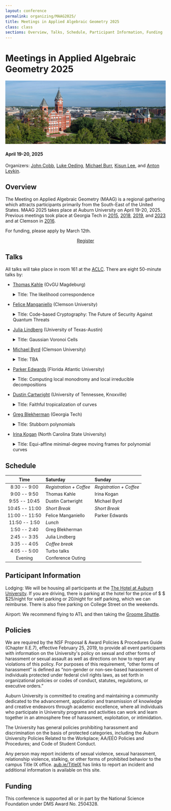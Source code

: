 ```yaml
---
layout: conference
permalink: organizing/MAAG2025/
title: Meetings in Applied Algebraic Geometry 2025
class: class
sections: Overview, Talks, Schedule, Participant Information, Funding
---
```


# Meetings in Applied Algebraic Geometry 2025
![Auburn](/images/projects/auburn.jpg "An image of Auburn, AL from the Auburn Photographic Services.") 
#### April 19-20, 2025
Organizers: [John Cobb](https://johndcobb.github.io), [Luke Oeding](http://webhome.auburn.edu/~lao0004/), [Michael Burr](https://cecas.clemson.edu/~burr2/), [Kisun Lee](https://klee669.github.io), and [Anton Leykin](https://antonleykin.math.gatech.edu).

## Overview
The Meeting on Applied Algebraic Geometry (MAAG) is a regional gathering which attracts participants primarily from the South-East of the United States. MAAG 2025 takes place at Auburn University on April 19-20, 2025. Previous meetings took place at Georgia Tech in [2015](https://sites.google.com/site/magaspring15/), [2018](https://sites.google.com/view/maag-2018/home), [2019](https://sites.google.com/view/maag2019/home), and [2023](https://sites.google.com/view/maag-2023/home) and at Clemson in [2016](https://www.math.clemson.edu/aca/maga16/). 

For funding, please apply by March 12th.
<div class="button-container" style="text-align: center">
    <a href="https://docs.google.com/forms/d/e/1FAIpQLSeat87c8R6wHVlk1l-lbarB4WEXdgfoqDOjkdlbY2koShCqFQ/viewform?usp=sharing" class="button" style="margin:5px">
    Register
    </a>
</div>

## Talks
All talks will take place in room 161 at the [ACLC](https://www.auburn.edu/academic/provost/active-learning/academic-classroom.php). There are eight 50-minute talks by:
- [Thomas Kahle](https://thomas-kahle.de) (OvGU Magdeburg)
    <details>
        <summary> Title: The likelihood correspondence </summary>
        Abstract: We study SNC arrangements of hypersurfaces and the critical locus of Laurent monomials in the equations of the smooth hypersurfaces.  This locus is an irreducible variety in the product of two projective spaces, known in algebraic statistics as the likelihood correspondence and in particle physics as the scattering correspondence.  We establish an explicit determinantal representation for the bihomogeneous prime ideal of this variety. SNC arrangements are characterized by the non-vanishing of the Euler discriminant. This is joint work with Hal Schenck, Bernd Sturmfels, and Maximilian Wiesmann.
    </details>

- [Felice Manganiello](http://www.math.clemson.edu/~manganm/?section=1) (Clemson University)
    <details>
        <summary> Title: Code-based Cryptography: The Future of Security Against Quantum Threats </summary>
        Abstract: In today's digital age, where our personal data and information are predominantly stored online, security has become a crucial concern. The cryptographic standards currently in use are vulnerable to attacks from quantum computers, which may pose a significant threat in the coming years. Post-quantum cryptography is an area of research focusing on developing cryptosystems that can withstand quantum attacks while working on classical computers. Code-based cryptosystems have proven to be the most resilient over time among the various post-quantum cryptosystems. In this seminar, as a coding theorist, I will present the fundamentals of code-based cryptography, discuss how to build secure mechanisms like authenticated key exchanges, and provide guidelines to prevent weak instances that may create vulnerabilities. This presentation aims to enhance awareness of the importance of security and demonstrate the potential of code-based cryptography in safeguarding our online information against the quantum threat.
    </details>

- [Julia Lindberg](https://sites.google.com/view/julialindberg/home) (University of Texas-Austin)
    <details>
        <summary> Title: Gaussian Voronoi Cells </summary>
        Abstract: Gaussian discriminant analysis is a supervised learning algorithm for classification. Fundamental to understanding the performance of this algorithm is to understand the set of points closest to a given Gaussian, where "closest" is defined in terms of the maximum likelihood function. This set of points is the Gaussian Voronoi cell of the Gaussian. In this talk, I will outline new results regarding the geometry and combinatorics of Gaussian Voronoi cells and I will discuss implications for the expectation maximization (EM) algorithm, a popular method of density estimation for Gaussian mixture models. This is joint work with Joe Kileel.
    </details>

- [Michael Byrd](https://michael-byrd.github.io) (Clemson University)
    <details>
        <summary> Title: TBA </summary>
        Abstract: TBA
    </details>

- [Parker Edwards](https://parkeredw.com) (Florida Atlantic University)
    <details>
        <summary> Title: Computing local monodromy and local irreducible decompositions </summary>
        Abstract: The standard approach to numerical algebraic geometry is global in the sense that one computes irreducible components, samples, etc. for a whole algebraic set. The theories of algebraic and analytic geometry are replete with interesting examples of local behavior, however. For instance: Given a singular point on a complex algebraic set, what is the minimum number of connected components in a stratification at the point?
        I will discuss work with Jon Hauenstein developing theory and an algorithm for answering some of these types of questions. The strategy writ large is to begin with a generic finite linear projection, localize a generic fiber, localize the projection's singular locus, and partition the localized fiber by tracking monodromy loops. We prove that this procedure is exhausitve in the sense that we compute a generating set of loops for the appropriate fundamental group which acts on the fiber. I will also present several examples computed with an open source implementation of the algorithm.
    </details>

- [Dustin Cartwright](https://web.math.utk.edu/~cartwright/) (University of Tennessee, Knoxville)
    <details>
        <summary> Title: Faithful tropicalization of curves  </summary>
        Abstract: Tropicalization of an algebraic curve has both an abstract version (as a dual graph) and an embedded version (as a polyhedral complex). A bridge that links the two is provided by faithful tropicalization, which depends on a suitable embedding. I will discuss work in progress on effective methods for finding embeddings for faithful tropicalizations. As a consequence, this gives computational methods for computing dual graphs.
    </details>

- [Greg Blekherman](https://sites.google.com/site/grrigg/) (Georgia Tech)
    <details>
        <summary> Title: Stubborn polynomials </summary>
        Abstract: A real polynomial $F$ nonnegative on a variety $X$ is stubborn if no odd power of $F$ is a sum of squares. Stubborn polynomials on smooth curves admit an elegant characterization, which can be leveraged to understand stubbornness on higher dimensional varieties. The case of the projective plane is already quite interesting and complicated, and I will present some results on stubborn sextics.
    </details>

- [Irina Kogan](https://iakogan.math.ncsu.edu) (North Carolina State University)
    <details>
        <summary> Title: Equi-affine minimal-degree moving frames for polynomial curves </summary>
        Abstract: Classical equivariant moving frames play an important role in differential geometry and invariant theory. However, these frames associated with a polynomial curve are, in general, neither polynomial nor even rational. We develop a theory and an algorithm for constructing minimal-degree polynomial moving frames for polynomial curves in an affine space. The algorithm is equivariant under volume-preserving affine transformations of the ambient space and the parameter shifts. We show that any matrix-completion algorithm can be turned into an equivariant moving frame algorithm via an equivariantization procedure that we develop. We prove that if a matrix-completion algorithm is of minimal degree, so is the resulting equivariant moving frame algorithm. We propose a novel minimal-degree matrix-completion algorithm, complementing the existing body of literature on this topic. This is a joint work with Hoon Hong, North Carolina State University.
    </details>

## Schedule

| Time             | Saturday                | Sunday                  |
| :--------------: | :---------------------- | :---------------------- |
| 8:30 -- 9:00     | *Registration + Coffee* | *Registration + Coffee* |
| 9:00 -- 9:50     | Thomas Kahle            |  Irina Kogan            |
| 9:55 -- 10:45    | Dustin Cartwright       |   Michael Byrd          |
| 10:45 -- 11:00   | *Short Break*           | *Short Break*           |
| 11:00 -- 11:50   | Felice Manganiello      |  Parker Edwards         |
| 11:50 -- 1:50    | *Lunch*                 |                         |
| 1:50 -- 2:40     | Greg Blekherman         |                         |
| 2:45 -- 3:35     | Julia Lindberg          |                         |
| 3:35 -- 4:05     | *Coffee break*          |                         |
| 4:05 -- 5:00     | Turbo talks             |                         |
| Evening          | Conference Outing       |                         |

## Participant Information
Lodging: We will be housing all participants at the [The Hotel at Auburn University](https://www.auhcc.com). If you are driving, there is parking at the hotel for the price of $ \$ $25/night for valet parking or 20/night for self parking, which we can reimburse. There is also free parking on College Street on the weekends. 

Airport: We recommend flying to ATL and then taking the [Groome Shuttle](https://groometransportation.com/?&sd_client_id=b9e0e5cc-7c56-4a88-bf69-84da218a0388).

## Policies

We are required by the NSF Proposal & Award Policies & Procedures Guide (Chapter II.E.7), effective February 25, 2019, to provide all event participants with information on the University's policy on sexual and other forms of harassment or sexual assault as well as directions on how to report any violations of this policy. For purposes of this requirement, “other forms of harassment” is defined as “non-gender or non-sex-based harassment of individuals protected under federal civil rights laws, as set forth in organizational policies or codes of conduct, statutes, regulations, or executive orders.”

Auburn University is committed to creating and maintaining a community dedicated to the advancement, application and transmission of knowledge and creative endeavors through academic excellence, where all individuals who participate in University programs and activities can work and learn together in an atmosphere free of harassment, exploitation, or intimidation.

The University has general policies prohibiting harassment and discrimination on the basis of protected categories, including the Auburn University Policies Related to the Workplace; AA/EEO Policies and Procedures; and Code of Student Conduct.

Any person may report incidents of sexual violence, sexual harassment, relationship violence, stalking, or other forms of prohibited behavior to the campus Title IX office. [aub.ie/TitleIX](aub.ie/TitleIX) has links to report an incident and additional information is available on this site.

## Funding
This conference is supported all or in part by the National Science Foundation under DMS Award No. 2504328.
